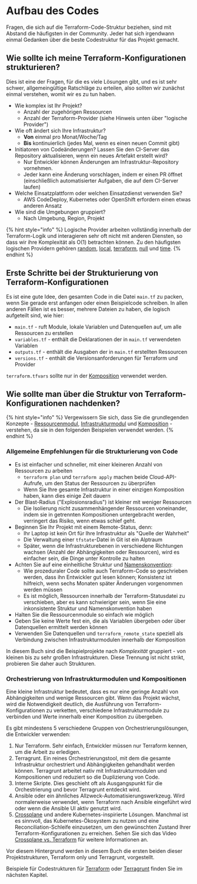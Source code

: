 # Aufbau des Codes

Fragen, die sich auf die Terraform-Code-Struktur beziehen, sind mit Abstand die häufigsten in der Community. Jeder hat sich irgendwann einmal Gedanken über die beste Codestruktur für das Projekt gemacht.

## Wie sollte ich meine Terraform-Konfigurationen strukturieren?

Dies ist eine der Fragen, für die es viele Lösungen gibt, und es ist sehr schwer, allgemeingültige Ratschläge zu erteilen, also sollten wir zunächst einmal verstehen, womit wir es zu tun haben.

* Wie komplex ist Ihr Projekt?
  * Anzahl der zugehörigen Ressourcen
  * Anzahl der Terraform-Provider (siehe Hinweis unten über "logische Provider")
* Wie oft ändert sich Ihre Infrastruktur?
  * **Von** einmal pro Monat/Woche/Tag
  * **Bis** kontinuierlich (jedes Mal, wenn es einen neuen Commit gibt)
* Initiatoren von Codeänderungen? Lassen Sie den CI-Server das Repository aktualisieren, wenn ein neues Artefakt erstellt wird?
  * Nur Entwickler können Änderungen am Infrastruktur-Repository vornehmen.
  * Jeder kann eine Änderung vorschlagen, indem er einen PR öffnet (einschließlich automatisierter Aufgaben, die auf dem CI-Server laufen)
* Welche Einsatzplattform oder welchen Einsatzdienst verwenden Sie?
  * AWS CodeDeploy, Kubernetes oder OpenShift erfordern einen etwas anderen Ansatz
* Wie sind die Umgebungen gruppiert?
  * Nach Umgebung, Region, Projekt

{% hint style="info" %}
Logische Provider arbeiten vollständig innerhalb der Terraform-Logik und interagieren sehr oft nicht mit anderen Diensten, so dass wir ihre Komplexität als O(1) betrachten können. Zu den häufigsten logischen Providern gehören [random](https://registry.terraform.io/providers/hashicorp/random/latest/docs), [local](https://registry.terraform.io/providers/hashicorp/local/latest/docs), [terraform](https://www.terraform.io/docs/providers/terraform/index.html), [null](https://registry.terraform.io/providers/hashicorp/null/latest/docs) und [time](https://registry.terraform.io/providers/hashicorp/time/latest).
{% endhint %}

## Erste Schritte bei der Strukturierung von Terraform-Konfigurationen

Es ist eine gute Idee, den gesamten Code in die Datei `main.tf` zu packen, wenn Sie gerade erst anfangen oder einen Beispielcode schreiben. In allen anderen Fällen ist es besser, mehrere Dateien zu haben, die logisch aufgeteilt sind, wie hier:

* `main.tf` - ruft Module, lokale Variablen und Datenquellen auf, um alle Ressourcen zu erstellen
* `variables.tf` - enthält die Deklarationen der in `main.tf` verwendeten Variablen
* `outputs.tf` - enthält die Ausgaben der in `main.tf` erstellten Ressourcen
* `versions.tf` - enthält die Versionsanforderungen für Terraform und Provider

`terraform.tfvars` sollte nur in der [Komposition](key-concepts.md#komposition) verwendet werden.

## Wie sollte man über die Struktur von Terraform-Konfigurationen nachdenken?

{% hint style="info" %}
Vergewissern Sie sich, dass Sie die grundlegenden Konzepte - [Ressourcenmodul](key-concepts.md#ressourcenmodule), [Infrastrukturmodul](key-concepts.md#infrastrukturmodule) und [Komposition](key-concepts.md#komposition) - verstehen, da sie in den folgenden Beispielen verwendet werden.
{% endhint %}

### Allgemeine Empfehlungen für die Strukturierung von Code

* Es ist einfacher und schneller, mit einer kleineren Anzahl von Ressourcen zu arbeiten
  * `terraform plan` und `terraform apply` machen beide Cloud-API-Aufrufe, um den Status der Ressourcen zu überprüfen
  * Wenn Sie Ihre gesamte Infrastruktur in einer einzigen Komposition haben, kann dies einige Zeit dauern
* Der Blast-Radius ("Explosionsradius") ist kleiner mit weniger Ressourcen
  * Die Isolierung nicht zusammenhängender Ressourcen voneinander, indem sie in getrennten Kompositionen untergebracht werden, verringert das Risiko, wenn etwas schief geht.
* Beginnen Sie Ihr Projekt mit einem Remote-Status, denn:
  * Ihr Laptop ist kein Ort für Ihre Infrastruktur als "Quelle der Wahrheit"
  * Die Verwaltung einer `tfstate`-Datei in Git ist ein Alptraum
  * Später, wenn die Infrastrukturebenen in verschiedene Richtungen wachsen (Anzahl der Abhängigkeiten oder Ressourcen), wird es einfacher sein, die Dinge unter Kontrolle zu halten
* Achten Sie auf eine einheitliche Struktur und [Namenskonvention](naming.md):
  * Wie prozeduraler Code sollte auch Terraform-Code so geschrieben werden, dass ihn Entwickler gut lesen können; Konsistenz ist hilfreich, wenn sechs Monaten später Änderungen vorgenommen werden müssen
  * Es ist möglich, Ressourcen innerhalb der Terraform-Statusdatei zu verschieben, aber es kann schwieriger sein, wenn Sie eine inkonsistente Struktur und Namenskonvention haben
* Halten Sie die Ressourcenmodule so einfach wie möglich
* Geben Sie keine Werte fest ein, die als Variablen übergeben oder über Datenquellen ermittelt werden können
* Verwenden Sie Datenquellen und `terraform_remote_state` speziell als Verbindung zwischen Infrastrukturmodulen innerhalb der Komposition

In diesem Buch sind die Beispielprojekte nach _Komplexität_ gruppiert - von kleinen bis zu sehr großen Infrastrukturen. Diese Trennung ist nicht strikt, probieren Sie daher auch Strukturen.

### Orchestrierung von Infrastrukturmodulen und Kompositionen

Eine kleine Infrastruktur bedeutet, dass es nur eine geringe Anzahl von Abhängigkeiten und wenige Ressourcen gibt. Wenn das Projekt wächst, wird die Notwendigkeit deutlich, die Ausführung von Terraform-Konfigurationen zu verketten, verschiedene Infrastrukturmodule zu verbinden und Werte innerhalb einer Komposition zu übergeben.

Es gibt mindestens 5 verschiedene Gruppen von Orchestrierungslösungen, die Entwickler verwenden:

1. Nur Terraform. Sehr einfach, Entwickler müssen nur Terraform kennen, um die Arbeit zu erledigen.
2. Terragrunt. Ein reines Orchestrierungstool, mit dem die gesamte Infrastruktur orchestriert und Abhängigkeiten gehandhabt werden können. Terragrunt arbeitet nativ mit Infrastrukturmodulen und Kompositionen und reduziert so die Duplizierung von Code.
3. Interne Skripte. Dies geschieht oft als Ausgangspunkt für die Orchestrierung und bevor Terragrunt entdeckt wird.
4. Ansible oder ein ähnliches Allzweck-Automatisierungswerkzeug. Wird normalerweise verwendet, wenn Terraform nach Ansible eingeführt wird oder wenn die Ansible UI aktiv genutzt wird.
5. [Crossplane](https://crossplane.io/) und andere Kubernetes-inspirierte Lösungen. Manchmal ist es sinnvoll, das Kubernetes-Ökosystem zu nutzen und eine Reconciliation-Schleife einzusetzen, um den gewünschten Zustand Ihrer Terraform-Konfigurationen zu erreichen. Sehen Sie sich das Video [Crossplane vs. Terraform](https://www.youtube.com/watch?v=ELhVbSdcqSY) für weitere Informationen an.

Vor diesem Hintergrund werden in diesem Buch die ersten beiden dieser Projektstrukturen, Terraform only und Terragrunt, vorgestellt.

Beispiele für Codestrukturen für [Terraform](examples/terraform/) oder [Terragrunt](examples/terragrunt.md) finden Sie im nächsten Kapitel.
